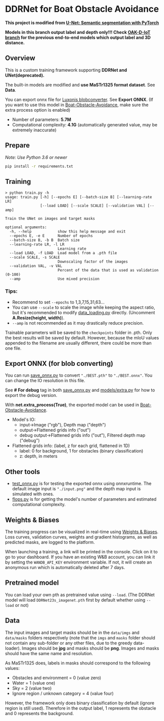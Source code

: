 # DDRNet for Boat Obstacle Avoidance
**This project is modified from [U-Net: Semantic segmentation with PyTorch](https://github.com/milesial/Pytorch-UNet)**

**Models in this branch output label and depth only!!! Check [OAK-D-IoT branch](https://github.com/Agent-Birkhoff/DDRNet/tree/OAK-D-IoT) for the previous end-to-end models which output label and 3D distance.**


## Overview
This is a custom training framework supporting **DDRNet and UNet(deprecated).**

The built-in models are modified and **use MaSTr1325 format dataset**. See **Data**.

You can export onnx file for [Luxonis blobconverter](http://blobconverter.luxonis.com/). See **Export ONNX**. (If you want to use this model in [Boat-Obstacle-Avoidance](https://github.com/Agent-Birkhoff/Boat-Obstacle-Avoidance), make sure the extra process option is enabled)

- Number of parameters: **5.7M**
- Computational complexity: **4.1G** (automatically generated value, may be extremely inaccurate)


## Prepare
*Note: Use Python 3.6 or newer*

```bash
pip install -r requirements.txt
```


## Training
```console
> python train.py -h
usage: train.py [-h] [--epochs E] [--batch-size B] [--learning-rate LR]
                [--load LOAD] [--scale SCALE] [--validation VAL] [--amp]

Train the UNet on images and target masks

optional arguments:
  -h, --help            show this help message and exit
  --epochs E, -e E      Number of epochs
  --batch-size B, -b B  Batch size
  --learning-rate LR, -l LR
                        Learning rate
  --load LOAD, -f LOAD  Load model from a .pth file
  --scale SCALE, -s SCALE
                        Downscaling factor of the images
  --validation VAL, -v VAL
                        Percent of the data that is used as validation (0-100)
  --amp                 Use mixed precision
```

### Tips:
- Recommend to set `--epochs` to 1,3,7,15,31,63...
- You can use `--scale` to scale the image while keeping the aspect ratio, but it's recommended to modify [data_loading.py](https://github.com/Agent-Birkhoff/DDRNet/blob/master/utils/data_loading.py) directly. (Uncomment **A.Resize(height, width)**).
- `--amp` is not recommended as it may drastically reduce precision.

Trainable parameters will be saved to the `checkpoints` folder in .pth. Only the best results will be saved by default. However, because the mIoU values appended to the filename are usually different, there could be more than one file.


## Export ONNX (for blob converting)
You can run [save_onnx.py](https://github.com/Agent-Birkhoff/DDRNet/blob/master/save_onnx.py) to convert `"./BEST.pth"` to `"./BEST.onnx"`. You can change the IO resolution in this file.

See **# For debug** tag in both [save_onnx.py](https://github.com/Agent-Birkhoff/DDRNet/blob/master/save_onnx.py) and [models/extra.py](https://github.com/Agent-Birkhoff/DDRNet/blob/master/models/extra.py) for how to export the debug version.

With **net.extra_process(True)**, the exported model can be used in [Boat-Obstacle-Avoidance](https://github.com/Agent-Birkhoff/Boat-Obstacle-Avoidance).
- Model's IO:
  - input->Image ("rgb"), Depth map ("depth")
  - output->Flattened grids info ("out")
  - debug output->Flattened grids info ("out"), Filtered depth map ("debug")
- Flattened grids info: (label, z for each grid, flattened in 1D)
  - label: 0 for background, 1 for obstacles (binary classification)
  - z: depth, in meters


## Other tools
- [test_onnx.py](https://github.com/Agent-Birkhoff/DDRNet/blob/master/test_onnx.py) is for testing the exported onnx using onnxruntime. The default image input is `"./input.png"` and the depth map input is simulated with ones.
- [flops.py](https://github.com/Agent-Birkhoff/DDRNet/blob/master/flops.py) is for getting the model's number of parameters and estimated computational complexity.


## Weights & Biases
The training progress can be visualized in real-time using [Weights & Biases](https://wandb.ai/).  Loss curves, validation curves, weights and gradient histograms, as well as predicted masks, are logged to the platform.

When launching a training, a link will be printed in the console. Click on it to go to your dashboard. If you have an existing W&B account, you can link it
 by setting the `WANDB_API_KEY` environment variable. If not, it will create an anonymous run which is automatically deleted after 7 days.


## Pretrained model
You can load your own pth as pretrained value using `--load`. (The DDRNet model will load `DDRNet23s_imagenet.pth` first by default whether using `--load` or not)


## Data
The input images and target masks should be in the `data/imgs` and `data/masks` folders respectively (note that the `imgs` and `masks` folder should not contain any sub-folder or any other files, due to the greedy data-loader). Images should be **jpg** and masks should be **png**. Images and masks should have the same name and resolution.

As MaSTr1325 does, labels in masks should correspond to the following values:
  - Obstacles and environment = 0 (value zero)
  - Water = 1 (value one)
  - Sky = 2 (value two)
  - Ignore region / unknown category = 4 (value four)

However, the framework only does binary classification by default (ignore region is still used).  Therefore in the output label, 1 represents the obstacle and 0 represents the background.
